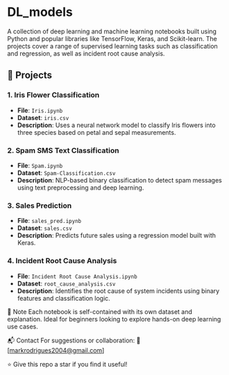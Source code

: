 # DL_models

A collection of deep learning and machine learning notebooks built using Python and popular libraries like TensorFlow, Keras, and Scikit-learn. The projects cover a range of supervised learning tasks such as classification and regression, as well as incident root cause analysis.

## 📁 Projects

### 1. **Iris Flower Classification**
- **File**: `Iris.ipynb`
- **Dataset**: `iris.csv`
- **Description**: Uses a neural network model to classify Iris flowers into three species based on petal and sepal measurements.

### 2. **Spam SMS Text Classification**
- **File**: `Spam.ipynb`
- **Dataset**: `Spam-Classification.csv`
- **Description**: NLP-based binary classification to detect spam messages using text preprocessing and deep learning.

### 3. **Sales Prediction**
- **File**: `sales_pred.ipynb`
- **Dataset**: `sales.csv`
- **Description**: Predicts future sales using a regression model built with Keras.

### 4. **Incident Root Cause Analysis**
- **File**: `Incident Root Cause Analysis.ipynb`
- **Dataset**: `root_cause_analysis.csv`
- **Description**: Identifies the root cause of system incidents using binary features and classification logic.


📌 Note
Each notebook is self-contained with its own dataset and explanation. Ideal for beginners looking to explore hands-on deep learning use cases.

📬 Contact
For suggestions or collaboration:
📧 [markrodrigues2004@gmail.com]

⭐ Give this repo a star if you find it useful!
